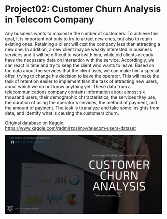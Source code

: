 # Project02: Customer Churn Analysis in Telecom Company

Any business wants to maximize the number of customers. To achieve this goal, it is important not only to try to attract new ones, but also to retain existing ones. Retaining a client will cost the company less than attracting a new one. In addition, a new client may be weakly interested in business services and it will be difficult to work with him, while old clients already have the necessary data on interaction with the service. Accordingly, we can react in time and try to keep the client who wants to leave. Based on the data about the services that the client uses, we can make him a special offer, trying to change his decision to leave the operator. This will make the task of retention easier to implement than the task of attracting new users, about which we do not know anything yet. These data from a telecommunications company contains information about almost six thousand users, their demographic characteristics, the services they use, the duration of using the operator's services, the method of payment, and the amount of payment. The task is to analyze and take some insights from data, and identify what is causing the customers churn. 

Original database on Kaggle: https://www.kaggle.com/radmirzosimov/telecom-users-dataset

![GitHub Logo](img/readme.png)

